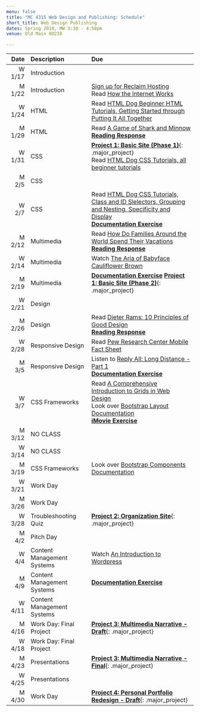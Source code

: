 ```yaml
---
menu: false
title: "MC 4315 Web Design and Publishing: Schedule"
short_title: Web Design Publishing
dates: Spring 2018, MW 3:30 - 4:50pm
venue: Old Main 00238

---
```


Date | Description | Due
---: | :----------- | :---
W 1/17 | Introduction |
M 1/22 | Introduction| [Sign up for Reclaim Hosting](/resources/instructions_reclaim_hosting.html) <br /> Read [How the Internet Works](http://www.rookiemag.com/2016/11/how-internet-works/)
W 1/24 | HTML |  Read [HTML Dog Beginner HTML Tutorials, Getting Started through Putting It All Together](http://htmldog.com/guides/html/beginner/)
M 1/29 | HTML | Read [A Game of Shark and Minnow](http://www.nytimes.com/newsgraphics/2013/10/27/south-china-sea/) <br /> __[Reading Response](/assignments/general/reading_response.html)__
W 1/31 | CSS | __[Project 1: Basic Site (Phase 1)](/assignments/web_design_publishing/web_design_publishing_personal_portfolio.html)__{: .major_project} <br />Read [HTML Dog CSS Tutorials, all beginner tutorials](http://www.htmldog.com/guides/css/)
M 2/5 | CSS |
W 2/7 | CSS | Read [HTML Dog CSS Tutorials, Class and ID Slelectors, Grouping and Nesting, Specificity and Display](http://www.htmldog.com/guides/css/) <br /> __[Documentation Exercise](/assignments/general/documentation_exercise.html)__
M 2/12 | Multimedia | Read [How Do Families Around the World Spend Their Vacations](https://www.nytimes.com/interactive/2017/09/21/magazine/voyages-issue-photographs-family-vacations-around-world.html) <br /> __[Reading Response](/assignments/general/reading_response.html)__
W 2/14 | Multimedia | Watch [The Aria of Babyface Cauliflower Brown](https://www.nytimes.com/video/opinion/100000005225388/the-aria-of-babyface-cauliflower-brown.html)
M 2/19 | Multimedia | __[Documentation Exercise](/assignments/general/documentation_exercise.html)__ __[Project 1: Basic Site (Phase 2)](/assignments/web_design_publishing/web_design_publishing_personal_portfolio.html)__{: .major_project}
W 2/21 | Design |
M 2/26 | Design | Read [Dieter Rams: 10 Principles of Good Design](https://readymag.com/shuffle/dieter-rams/) <br /> __[Reading Response](/assignments/general/reading_response.html)__
W 2/28 | Responsive Design | Read [Pew Research Center Mobile Fact Sheet](http://www.pewinternet.org/fact-sheet/mobile/)
M 3/5 | Responsive Design | Listen to [Reply All: Long Distance - Part 1](https://gimletmedia.com/episode/long-distance/) <br /> __[Documentation Exercise](/assignments/general/documentation_exercise.html)__
W 3/7 | CSS Frameworks | Read [A Comprehensive Introduction to Grids in Web Design](https://webdesign.tutsplus.com/articles/a-comprehensive-introduction-to-grids-in-web-design--cms-26521) <br />Look over [Bootstrap Layout Documentation](http://getbootstrap.com/docs/4.0/layout/overview/)  <br />__[iMovie Exercise](/assignments/general/imovie_exercise.html)__
M 3/12 | NO CLASS
W 3/14 | NO CLASS
M 3/19 | CSS Frameworks | Look over [Bootstrap Components Documentation](https://getbootstrap.com/docs/4.0/components/alerts/)
W 3/21 | Work Day |
M 3/26 | Work Day |
W 3/28 | Troubleshooting Quiz | __[Project 2: Organization Site](/assignments/web_design_publishing/web_design_publishing_organization_site.html)__{: .major_project}
M 4/2 | Pitch Day |
W 4/4 | Content Management Systems | Watch [An Introduction to Wordpress](https://www.youtube.com/watch?v=FAwbe17cGpw)
M 4/9 | Content Management Systems | __[Documentation Exercise](/assignments/general/documentation_exercise.html)__
W 4/11 | Content Management Systems |
M 4/16 | Work Day: Final Project | __[Project 3: Multimedia Narrative - Draft](/assignments/web_design_publishing/web_design_publishing_multimedia_narrative.html)__{: .major_project}
W 4/18 | Work Day: Final Project |
M 4/23 | Presentations | __[Project 3: Multimedia Narrative - Final](/assignments/web_design_publishing/web_design_publishing_multimedia_narrative.html)__{: .major_project}
W 4/25 | Presentations |
M 4/30 | Work Day | __[Project 4: Personal Portfolio Redesign - Draft](/assignments/web_design_publishing/web_design_publishing_personal_portfolio_redesign.html)__{: .major_project}
